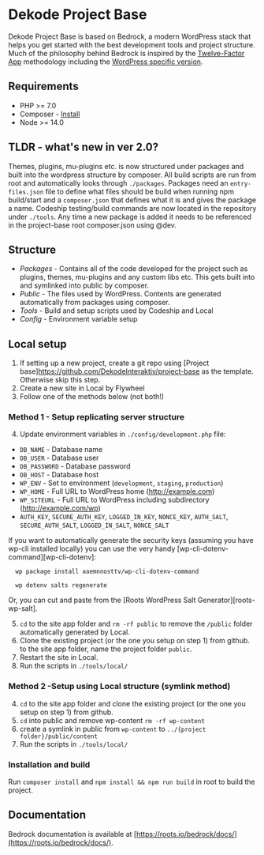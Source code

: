 # Dekode Project Base

Dekode Project Base is based on Bedrock, a modern WordPress stack that helps you get started with the best development tools and project structure.
Much of the philosophy behind Bedrock is inspired by the [Twelve-Factor App](http://12factor.net/) methodology including the [WordPress specific version](https://roots.io/twelve-factor-wordpress/).

## Requirements

* PHP >= 7.0
* Composer - [Install](https://getcomposer.org/doc/00-intro.md#installation-linux-unix-osx)
* Node >= 14.0

## TLDR - what's new in ver 2.0?
Themes, plugins, mu-plugins etc. is now structured under packages and built into the wordpress structure by composer. All build scripts are run from root and automatically looks through `./packages`. Packages need an `entry-files.json` file to define what files should be build when running npm build/start and a `composer.json` that defines what it is and gives the package a name. Codeship testing/build commands are now located in the repository under `./tools`. Any time a new package is added it needs to be referenced in the project-base root composer.json using @dev.

## Structure

- *Packages* - Contains all of the code developed for the project such as plugins, themes, mu-plugins and any custom libs etc. This gets built into and symlinked into public by composer.
- *Public* - The files used by WordPress. Contents are generated automatically from packages using composer.
- *Tools* - Build and setup scripts used by Codeship and Local
- *Config* - Environment variable setup

## Local setup
1. If setting up a new project, create a git repo using [Project base]https://github.com/DekodeInteraktiv/project-base as the template. Otherwise skip this step.
2. Create a new site in Local by Flywheel
3. Follow one of the methods below (not both!)

### Method 1 - Setup replicating server structure
4. Update environment variables in `./config/development.php`  file:
  * `DB_NAME` - Database name
  * `DB_USER` - Database user
  * `DB_PASSWORD` - Database password
  * `DB_HOST` - Database host
  * `WP_ENV` - Set to environment (`development`, `staging`, `production`)
  * `WP_HOME` - Full URL to WordPress home (http://example.com)
  * `WP_SITEURL` - Full URL to WordPress including subdirectory (http://example.com/wp)
  * `AUTH_KEY`, `SECURE_AUTH_KEY`, `LOGGED_IN_KEY`, `NONCE_KEY`, `AUTH_SALT`, `SECURE_AUTH_SALT`, `LOGGED_IN_SALT`, `NONCE_SALT`

  If you want to automatically generate the security keys (assuming you have wp-cli installed locally) you can use the very handy [wp-cli-dotenv-command][wp-cli-dotenv]:

      wp package install aaemnnosttv/wp-cli-dotenv-command

      wp dotenv salts regenerate

  Or, you can cut and paste from the [Roots WordPress Salt Generator][roots-wp-salt].

5. `cd` to the site app folder and `rm -rf public` to remove the `/public` folder automatically generated by Local.
6. Clone the existing project (or the one you setup on step 1) from github. to the site app folder, name the project folder `public`.
7. Restart the site in Local.
8. Run the scripts in `./tools/local/`

### Method 2 -Setup using Local structure (symlink method)

4. `cd` to the site app folder and clone the existing project (or the one you setup on step 1) from github.
5. `cd` into public and remove wp-content `rm -rf wp-content`
6. create a symlink in public from `wp-content` to `../{project folder}/public/content`
7. Run the scripts in `./tools/local/`

### Installation and build
Run `composer install` and `npm install && npm run build` in root to build the project.

## Documentation
Bedrock documentation is available at [https://roots.io/bedrock/docs/](https://roots.io/bedrock/docs/).
